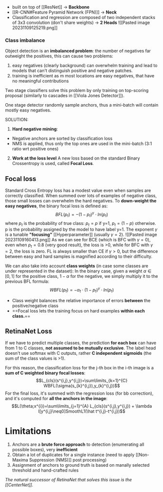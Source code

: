 - built on top of [[ResNet]] -> **Backbone**
- [[R-CNN#Feature Pyramid Network (FPN)]] -> **Neck**
- Classification and regression are composed of two independent stacks of 3x3 convolution (don't share weights) -> **2 Heads**
![[Pasted image 20231109125219.png]]

### Class imbalance
Object detection is an **imbalanced problem**: the number of negatives far outweight the positives, this can cause two problems:
1. easy negatives (clearly background) can overwhelm training and lead to models that can't distinguish positive and negative patches.
2. training is inefficient as m most locations are easy negatives, that have no meaningful contributions

Two stage classifiers solve this problem by only training on top-scoring proposal (similarly to cascades in [[Viola Jones Detector]]).

One stage detector randomly sample anchors, thus a mini-batch will contain mostly easy negatives.

SOLUTION: 
1) **Hard negative mining**: 
- Negative anchors are sorted by classification loss
- NMS is applied, thus only the top ones are used in the mini-batch (3:1 ratio wrt positive ones)
2) **Work at the loss level**
	A new loss based on the standard Binary Crossentropy is used, called **Focal Loss**.

## Focal loss
Standard Cross Entropy loss has a modest value even when samples are correctly classified. When summed over lots of examples of negative class, those small losses can overwhelm the hard negatives.
To **down-weight the easy negatives**, the binary focal loss is defined as:
$$BFL(p_{t})=-(1-p_{t})^{\gamma}\cdot ln(p_{t})$$
where $p_{t}$ is the probability of true class:
$p_t= p$ if y=1, $p_{t}=(1-p)$ otherwise. p is the probability assigned by the model to have label y=1.
The exponent $\gamma$ is a tunable **"focusing"** [[Hyperparameter]] (usually $\gamma=2$).
![[Pasted image 20231109160413.png]]
As we can see for BCE (which is BFC with $\gamma=0$), even when $p_t=0.8$ (very good result), the loss is >0, while for BFC with $\gamma=2$, the loss is zero. 
FL is always smaller than CE if $\gamma>0$, but the difference between easy and hard samples is magnified according to their difficulty.

We can also take into account **class weights** (in case some classes are under represented in the dataset):
In the binary case, given a weight $\alpha \in [0,1]$ for the positive class, $1-\alpha$ for the negative, we simply multiply it to the previous BFL formula:
$$WBFL(p_{t})=-\alpha_{t}\cdot(1-p_{t})^{\gamma}\cdot ln(p_{t})$$
- Class weight balances the relative importance of errors **between** the positive/negative class
- ==Focal loss lets the training focus on hard examples **within each class.**==

## RetinaNet Loss
If we have to predict multiple classes, the prediction **for each box** can have from 1 to C classes, **not assumed to be mutually exclusive**.
The label head doesn't use softmax with C outputs, rather **C independent sigmoids** (the sum of the class values is >1).

For this reason, the classification loss for the j-th box in the i-th image is a **sum of C weighted binary focal losses**:
$$L_{cls}(s^{i,j},y^{i,j})=\sum\limits_{k=1}^{C} WBFL(\sigma(s_{k}^{i,j}),y_{k}^{i,j})$$
For the final loss, it's summed with the regression loss (for bb correction), and it's computed for **all the anchors in the image**:
$$L(\theta;x^{i})=\sum\limits_{j=1}^{A} L_{cls}(s^{i,j},y^{i,j}) + \lambda I[y^{i,j}\neq0]SmoothL1(\hat t^{i,j}-t^{i,j})$$
# Limitations
1. Anchors are a **brute force approach** to detection (enumerating all possible boxes), very **inefficient**
2. Obtain a lot of duplicates for a single instance (need to apply [[Non-Maxima Suppression (NMS)]] post processing)
3. Assignment of anchors to ground truth is based on manally selected threshold and hand-crafted rules

_The natural successor of RetinaNet that solves this issue is the [[CenterNet]]._